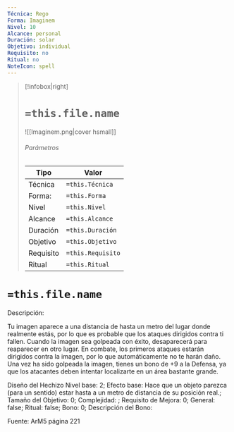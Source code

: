 ```yaml
---
Técnica: Rego
Forma: Imaginem
Nivel: 10
Alcance: personal 
Duración: solar  
Objetivo: individual
Requisito: no
Ritual: no
NoteIcon: spell
---
```


> [!infobox|right]
> # `=this.file.name`
> ![[Imaginem.png|cover hsmall]]
> ###### Parámetros
> Tipo |  Valor |
> ---|---|
> Técnica  | `=this.Técnica`  |
> Forma: | `=this.Forma`  |
> Nivel | `=this.Nivel`  |
> Alcance | `=this.Alcance` |
> Duración | `=this.Duración` |
> Objetivo | `=this.Objetivo` |
> Requisito | `=this.Requisito` |
> Ritual | `=this.Ritual` |

# `=this.file.name`
Descripción: <p>Tu imagen aparece a una distancia de hasta un metro del lugar donde realmente estás, por lo que es probable que los ataques dirigidos contra ti fallen. Cuando la imagen sea golpeada con éxito, desaparecerá para reaparecer en otro lugar. En combate, los primeros ataques estarán dirigidos contra la imagen, por lo que automáticamente no te harán daño. Una vez ha sido golpeada la imagen, tienes un bono de +9 a la Defensa, ya que los atacantes deben intentar localizarte en un área bastante grande.</p>

Diseño del Hechizo
Nivel base: 2; Efecto base: Hace que un objeto parezca (para un sentido) estar hasta a un metro de distancia de su posición real.;  Tamaño del Objetivo: 0; Complejidad: ; Requisito de Mejora: 0; General: false; Ritual: false; Bono: 0; Descripción del Bono: 

Fuente: ArM5 página 221